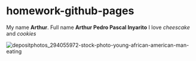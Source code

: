 # homework-github-pages

My name **Arthur**. Full name **Arthur Pedro Pascal Inyarito**  I love _cheescake_ and _cookies_

![depositphotos_294055972-stock-photo-young-african-american-man-eating](https://user-images.githubusercontent.com/125126241/220932715-4bf5e3b6-a1c9-4c73-98b2-fc29db83414a.jpg)
